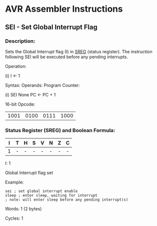 AVR Assembler Instructions
==========================

SEI - Set Global Interrupt Flag
-------------------------------

### <a href="" id="N192B8"></a> Description:

Sets the Global Interrupt flag (I) in <a href="avrassembler.wb_nomenclature.html#avrassembler.Status_Register" class="xref" title="SREG : Status register">SREG</a> (status register). The instruction following SEI will be executed before any pending interrupts.

Operation:

(i) I ← 1

Syntax: Operands: Program Counter:

(i) SEI None PC ← PC + 1

16-bit Opcode:

|      |      |      |      |
|------|------|------|------|
| 1001 | 0100 | 0111 | 1000 |

### <a href="" id="N192EF"></a> Status Register (SREG) and Boolean Formula:

| I   | T   | H   | S   | V   | N   | Z   | C   |
|-----|-----|-----|-----|-----|-----|-----|-----|
| 1   | -   | -   | -   | -   | -   | -   | -   |

I: 1

Global Interrupt flag set

Example:

``` programlisting
sei ; set global interrupt enable
sleep ; enter sleep, waiting for interrupt
; note: will enter sleep before any pending interrupt(s)
```

Words: 1 (2 bytes)

Cycles: 1
